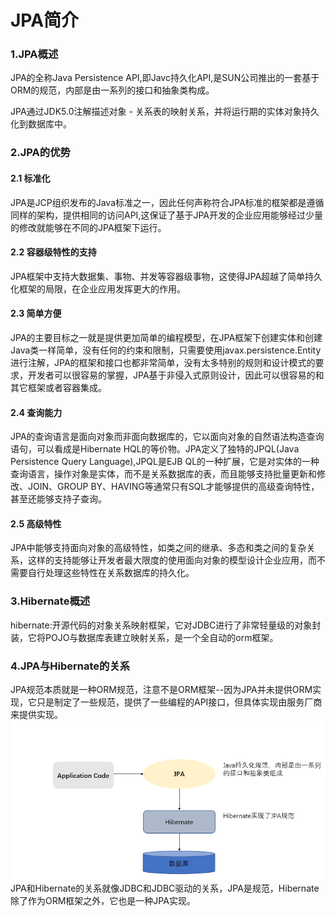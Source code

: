 JPA简介
============
### 1.JPA概述
JPA的全称Java Persistence API,即Javc持久化API,是SUN公司推出的一套基于ORM的规范，内部是由一系列的接口和抽象类构成。  

JPA通过JDK5.0注解描述对象 - 关系表的映射关系，并将运行期的实体对象持久化到数据库中。  

### 2.JPA的优势
#### 2.1 标准化
  JPA是JCP组织发布的Java标准之一，因此任何声称符合JPA标准的框架都是遵循同样的架构，提供相同的访问API,这保证了基于JPA开发的企业应用能够经过少量的修改就能够在不同的JPA框架下运行。  
#### 2.2 容器级特性的支持
  JPA框架中支持大数据集、事物、并发等容器级事物，这使得JPA超越了简单持久化框架的局限，在企业应用发挥更大的作用。
#### 2.3 简单方便
  JPA的主要目标之一就是提供更加简单的编程模型，在JPA框架下创建实体和创建Java类一样简单，没有任何的约束和限制，只需要使用javax.persistence.Entity进行注解，JPA的框架和接口也都非常简单，没有太多特别的规则和设计模式的要求，开发者可以很容易的掌握，JPA基于非侵入式原则设计，因此可以很容易的和其它框架或者容器集成。  
#### 2.4 查询能力  
  JPA的查询语言是面向对象而非面向数据库的，它以面向对象的自然语法构造查询语句，可以看成是Hibernate HQL的等价物。JPA定义了独特的JPQL(Java Persistence Query Language),JPQL是EJB QL的一种扩展，它是对实体的一种查询语言，操作对象是实体，而不是关系数据库的表，而且能够支持批量更新和修改、JOIN、GROUP BY、HAVING等通常只有SQL才能够提供的高级查询特性，甚至还能够支持子查询。
#### 2.5 高级特性
  JPA中能够支持面向对象的高级特性，如类之间的继承、多态和类之间的复杂关系，这样的支持能够让开发者最大限度的使用面向对象的模型设计企业应用，而不需要自行处理这些特性在关系数据库的持久化。  
   
### 3.Hibernate概述
hibernate:开源代码的对象关系映射框架，它对JDBC进行了非常轻量级的对象封装，它将POJO与数据库表建立映射关系，是一个全自动的orm框架。  
 
### 4.JPA与Hibernate的关系
  JPA规范本质就是一种ORM规范，注意不是ORM框架--因为JPA并未提供ORM实现，它只是制定了一些规范，提供了一些编程的API接口，但具体实现由服务厂商来提供实现。  
  ![jpa与hibernate关系图解](../images/jpa_01.png)   
   JPA和Hibernate的关系就像JDBC和JDBC驱动的关系，JPA是规范，Hibernate除了作为ORM框架之外，它也是一种JPA实现。

